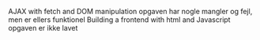 AJAX with fetch and DOM manipulation opgaven har nogle mangler og fejl, men er ellers funktionel
Building a frontend with html and Javascript opgaven er ikke lavet 
